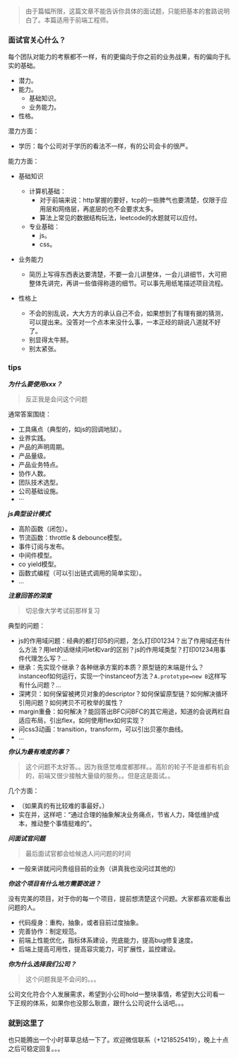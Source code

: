 > 由于篇幅所限，这篇文章不能告诉你具体的面试题，只能把基本的套路说明白了。本篇适用于前端工程师。

### 面试官关心什么？

每个团队对能力的考察都不一样，有的更偏向于你之前的业务战果，有的偏向于扎实的基础。

- 潜力。
- 能力。
    - 基础知识。
    - 业务能力。
- 性格。

潜力方面：

- 学历：每个公司对于学历的看法不一样，有的公司会卡的很严。

能力方面：

- 基础知识
  - 计算机基础：
    - 对于前端来说：http掌握的要好，tcp的一些脾气也要清楚，仅限于应用层和网络层，再底层的也不会要求太多。
    - 算法上常见的数据结构玩法，leetcode的水题就可以应付。
  - 专业基础：
    - js。
    - css。
      
- 业务能力
  - 简历上写得东西表达要清楚，不要一会儿讲整体，一会儿讲细节，大可把整体先讲完，再讲一些值得称道的细节。可以事先用纸笔描述项目流程。
 
- 性格上
  - 不会的别乱说，大大方方的承认自己不会，如果想到了有理有据的猜测，可以提出来。没答对一个点本来没什么事，一本正经的胡说八道就不好了。
  - 别显得太牛掰。
  - 别太紧张。
  

### tips

***为什么要使用xxx？***

> 反正我是会问这个问题

通常答案围绕：

- 工具痛点（典型的，如js的回调地狱）。
- 业界实践。
- 产品的声明周期。
- 产品量级。
- 产品业务特点。
- 协作人数。
- 团队技术选型。
- 公司基础设施。
- ···

***js典型设计模式***

- 高阶函数（闭包）。
- 节流函数：throttle & debounce模型。
- 事件订阅与发布。
- 中间件模型。
- co yield模型。
- 函数式编程（可以引出链式调用的简单实现）。
- ...

***注意回答的深度***

> 切忌像大学考试前那样复习

典型的问题：

- js的作用域问题：经典的都打印5的问题，怎么打印01234？出了作用域还有什么方法？用let的话继续问let和var的区别？js的作用域类型？打印01234用事件代理怎么写？...
- 继承：先实现个继承？各种继承方案的本质？原型链的末端是什么？instanceof如何运行，实现一个instanceof方法？`A.prototype=new B`这样写有什么问题？...
- 深拷贝：如何保留被拷贝对象的descriptor？如何保留原型链？如何解决循环引用问题？如何拷贝不可枚举的属性？
- margin重叠：如何解决？能回答出BFC问BFC的其它用途，知道的会说两栏自适应布局，引出flex，如何使用flex如何实现？
- 问css3动画：transition，transform，可以引出贝塞尔曲线。
- ...

***你认为最有难度的事？***

> 这个问题不太好答。。因为我感觉难度都那样。。高阶的轮子不是谁都有机会的，前端又很少接触大量级的服务。。但是这是面试。。

几个方面：

- （如果真的有比较难的事最好。）
- 实在并，这样吧：“通过合理的抽象解决业务痛点，节省人力，降低维护成本，推动整个事情挺难的”。

***问面试官问题***

> 最后面试官都会给候选人问问题的时间

- 一般来讲就问问贵组目前的业务（讲真我也没问过其他的）

***你这个项目有什么地方需要改进？***

没有完美的项目，对于你的每一个项目，提前想清楚这个问题。大家都喜欢能看出问题的人。

- 代码瘦身：重构，抽象，或者目前过度抽象。
- 完善协作：制定规范。
- 前端上性能优化，指标体系建设，兜底能力，提高bug修复速度。
- 后端上提高可用性，提高容灾能力，可扩展性，监控建设。

***你为什么选择我们公司？***

> 这个问题我是不会问的。。。

公司文化符合个人发展需求，希望到小公司hold一整块事情，希望到大公司看一下正规的体系，如果你也没那么耿直，跟什么公司说什么话吧。。。

### 就到这里了

也只能腾出一个小时草草总结一下了。欢迎微信联系（+1218525419），晚上十点之后可稳定回复。。。